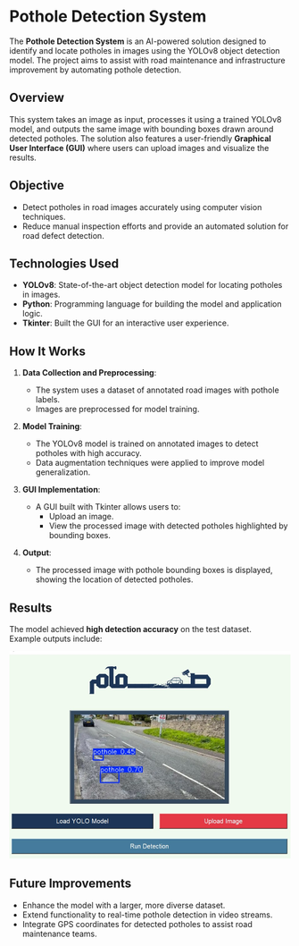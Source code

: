 # Pothole Detection System

The **Pothole Detection System** is an AI-powered solution designed to identify and locate potholes in images using the YOLOv8 object detection model. The project aims to assist with road maintenance and infrastructure improvement by automating pothole detection.

## Overview
This system takes an image as input, processes it using a trained YOLOv8 model, and outputs the same image with bounding boxes drawn around detected potholes. The solution also features a user-friendly **Graphical User Interface (GUI)** where users can upload images and visualize the results.

## Objective
- Detect potholes in road images accurately using computer vision techniques.  
- Reduce manual inspection efforts and provide an automated solution for road defect detection.

## Technologies Used
- **YOLOv8**: State-of-the-art object detection model for locating potholes in images.  
- **Python**: Programming language for building the model and application logic.  
- **Tkinter**: Built the GUI for an interactive user experience.  

## How It Works
1. **Data Collection and Preprocessing**:
   - The system uses a dataset of annotated road images with pothole labels.
   - Images are preprocessed for model training.

2. **Model Training**:
   - The YOLOv8 model is trained on annotated images to detect potholes with high accuracy.
   - Data augmentation techniques were applied to improve model generalization.

3. **GUI Implementation**:
   - A GUI built with Tkinter allows users to:
     - Upload an image.
     - View the processed image with detected potholes highlighted by bounding boxes.

4. **Output**:
   - The processed image with pothole bounding boxes is displayed, showing the location of detected potholes.

## Results
The model achieved **high detection accuracy** on the test dataset.  
Example outputs include:

![Pothole Detection GUI](Images/GUI.jpg)

## Future Improvements
- Enhance the model with a larger, more diverse dataset.  
- Extend functionality to real-time pothole detection in video streams.  
- Integrate GPS coordinates for detected potholes to assist road maintenance teams.
